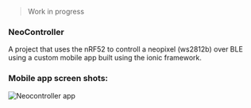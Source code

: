 > Work in progress

### NeoController
A project that uses the nRF52 to controll a neopixel (ws2812b) over BLE using a custom mobile app built using the ionic framework.

### Mobile app screen shots:
![Neocontroller app](https://github.com/rmptxf/NeoController/blob/master/assets/Neocontroller_app.gif) 

